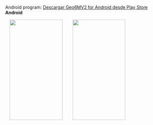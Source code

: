 
Android program:
<a href="https://play.google.com/store/apps/details?id=com.infotronikblog.geo6mv2forandroid" target="_blank">Descargar Geo6MV2 for Android desde Play Store</a> <b>Android</b>

<a href="https://blogger.googleusercontent.com/img/b/R29vZ2xl/AVvXsEiv1MZQe4x5qKPhVMgex6qeTLV98nQkhYQBf31LP-BHp6SLV-6QwF4C8bitGIVsJuoY4no7vUSqKtQXQJhzz143XpFXvptmDzRj505jcOG5JdlHXt6INH3sxajs6LTDxFGnL_E9EydYWFWNStONtLGEZGfKyg36Ne5a5ATDwh70OuOFModbagOVvIGzGOgS/s2063/Geo6Mv2-for-Android-01.png" style="margin-left: 1em; margin-right: 1em;"><img border="0" data-original-height="2063" data-original-width="1080" height="320" src="https://blogger.googleusercontent.com/img/b/R29vZ2xl/AVvXsEiv1MZQe4x5qKPhVMgex6qeTLV98nQkhYQBf31LP-BHp6SLV-6QwF4C8bitGIVsJuoY4no7vUSqKtQXQJhzz143XpFXvptmDzRj505jcOG5JdlHXt6INH3sxajs6LTDxFGnL_E9EydYWFWNStONtLGEZGfKyg36Ne5a5ATDwh70OuOFModbagOVvIGzGOgS/s320/Geo6Mv2-for-Android-01.png" width="168" /></a>
<a href="https://blogger.googleusercontent.com/img/b/R29vZ2xl/AVvXsEhUoMMj8o_p_AF38r9Jhhd02sIcoHvT9keV9e57lHNA_fc4JFdfKaYQlvfX-BZ-EGI0gZQTlv5gAYGkqi4_lyK_8bEgsFm2_S-6O5g7zTvkNLnCZlZDFUtsB9UpVYMcLGCNGOgnhA5pRQkqUe50ABkHnPiEtNTi4LqMsf227aplub6GHQN3Z9d41ZWul7VU/s2064/Geo6Mv2-for-Android-04.png" style="margin-left: 1em; margin-right: 1em;"><img border="0" data-original-height="2064" data-original-width="1079" height="320" src="https://blogger.googleusercontent.com/img/b/R29vZ2xl/AVvXsEhUoMMj8o_p_AF38r9Jhhd02sIcoHvT9keV9e57lHNA_fc4JFdfKaYQlvfX-BZ-EGI0gZQTlv5gAYGkqi4_lyK_8bEgsFm2_S-6O5g7zTvkNLnCZlZDFUtsB9UpVYMcLGCNGOgnhA5pRQkqUe50ABkHnPiEtNTi4LqMsf227aplub6GHQN3Z9d41ZWul7VU/s320/Geo6Mv2-for-Android-04.png" width="167" /></a>
